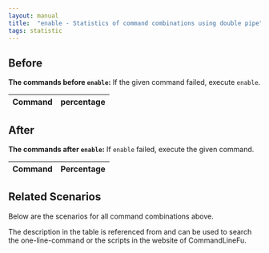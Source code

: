 ```yaml
---
layout: manual
title:  "enable - Statistics of command combinations using double pipe"
tags: statistic
---
```


## Before

__The commands before `enable`:__ If the given command failed, execute `enable`.

| Command | percentage |
|--------|--------|



## After

__The commands after `enable`:__ If `enable` failed, execute the given command.

| Command | Percentage | 
|-------|--------|



## Related Scenarios

Below are the scenarios for all command combinations above.

The description in the table is referenced from and can be used to search the one-line-command or the scripts in the website of CommandLineFu.





